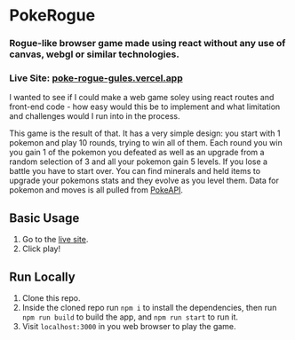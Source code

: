 # PokeRogue
### Rogue-like browser game made using react without any use of canvas, webgl or similar technologies.
### Live Site: [poke-rogue-gules.vercel.app](https://poke-rogue-gules.vercel.app/)

I wanted to see if I could make a web game soley using react routes and front-end code - how easy would this be to implement and what limitation and challenges would I run into in the process. 

This game is the result of that. It has a very simple design: you start with 1 pokemon and play 10 rounds, trying to win all of them. Each round you win you gain 1 of the pokemon you defeated as well as an upgrade from a random selection of 3 and all your pokemon gain 5 levels. If you lose a battle you have to start over. You can find minerals and held items to upgrade your pokemons stats and they evolve as you level them. Data for pokemon and moves is all pulled from [PokeAPI](https://pokeapi.co/).

## Basic Usage
1. Go to the [live site](https://poke-rogue-gules.vercel.app/).
2. Click play!

## Run Locally
1. Clone this repo.
2. Inside the cloned repo run `npm i` to install the dependencies, then run `npm run build` to build the app, and `npm run start` to run it.
3. Visit `localhost:3000` in you web browser to play the game.
